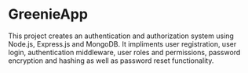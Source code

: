 # GreenieApp
This project creates an authentication and authorization system using Node.js, Express.js and MongoDB. It impliments user registration, user login, authentication middleware, user roles and permissions, password encryption and hashing as well as password reset functionality.
